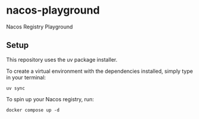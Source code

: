 # nacos-playground
Nacos Registry Playground

## Setup
This repository uses the uv package installer.

To create a virtual environment with the dependencies installed, simply type in your terminal:
```
uv sync
```

To spin up your Nacos registry, run:
```
docker compose up -d
```